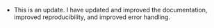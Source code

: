 * This is an update. I have updated and improved the documentation, improved reproducibility, and improved error handling. 
